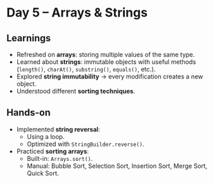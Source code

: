 # Day 5 – Arrays & Strings

## Learnings
- Refreshed on **arrays**: storing multiple values of the same type.
- Learned about **strings**: immutable objects with useful methods (`length()`, `charAt()`, `substring()`, `equals()`, etc.).
- Explored **string immutability** → every modification creates a new object.
- Understood different **sorting techniques**.

## Hands-on
- Implemented **string reversal**:
    - Using a loop.
    - Optimized with `StringBuilder.reverse()`.
- Practiced **sorting arrays**:
    - Built-in: `Arrays.sort()`.
    - Manual: Bubble Sort, Selection Sort, Insertion Sort, Merge Sort, Quick Sort.
